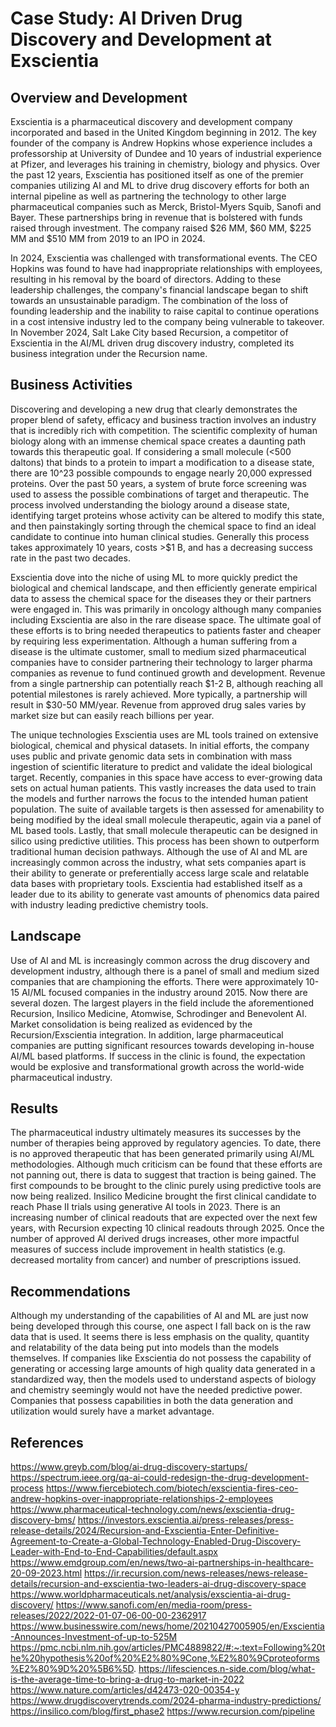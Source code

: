 # Case Study: AI Driven Drug Discovery and Development at Exscientia
## Overview and Development
Exscientia is a pharmaceutical discovery and development company incorporated and based in the United Kingdom beginning in 2012.  The key founder of the company is Andrew Hopkins whose experience includes a professorship at University of Dundee and 10 years of industrial experience at Pfizer, and leverages his training in chemistry, biology and physics.  Over the past 12 years, Exscientia has positioned itself as one of the premier companies utilizing AI and ML to drive drug discovery efforts for both an internal pipeline as well as partnering the technology to other large pharmaceutical companies such as Merck, Bristol-Myers Squib, Sanofi and Bayer.  These partnerships bring in revenue that is bolstered with funds raised through investment.  The company raised $26 MM, $60 MM, $225 MM and $510 MM from 2019 to an IPO in 2024.  

In 2024, Exscientia was challenged with transformational events.  The CEO Hopkins was found to have had inappropriate relationships with employees, resulting in his removal by the board of directors.  Adding to these leadership challenges, the company's financial landscape began to shift towards an unsustainable paradigm.  The combination of the loss of founding leadership and the inability to raise capital to continue operations in a cost intensive industry led to the company being vulnerable to takeover.  In November 2024, Salt Lake City based Recursion, a competitor of Exscientia in the AI/ML driven drug discovery industry, completed its business integration under the Recursion name.
## Business Activities
Discovering and developing a new drug that clearly demonstrates the proper blend of safety, efficacy and business traction involves an industry that is incredibly rich with competition.  The scientific complexity of human biology along with an immense chemical space creates a daunting path towards this therapeutic goal.  If considering a small molecule (<500 daltons) that binds to a protein to impart a modification to a disease state, there are 10^23 possible compounds to engage nearly 20,000 expressed proteins.  Over the past 50 years, a system of brute force screening was used to assess the possible combinations of target and therapeutic.  The process involved understanding the biology around a disease state, identifying target proteins whose activity can be altered to modify this state, and then painstakingly sorting through the chemical space to find an ideal candidate to continue into human clinical studies.  Generally this process takes approximately 10 years, costs >$1 B, and has a decreasing success rate in the past two decades.  

Exscientia dove into the niche of using ML to more quickly predict the biological and chemical landscape, and then efficiently generate empirical data to assess the chemical space for the diseases they or their partners were engaged in.  This was primarily in oncology although many companies including Exscientia are also in the rare disease space.   The ultimate goal of these efforts is to bring needed therapeutics to patients faster and cheaper by requiring less experimentation.  Although a human suffering from a disease is the ultimate customer, small to medium sized pharmaceutical companies have to consider partnering their technology to larger pharma companies as revenue to fund continued growth and development.  Revenue from a single partnership can potentially reach $1-2 B, although reaching all potential milestones is rarely achieved.  More typically, a partnership will result in $30-50 MM/year.  Revenue from approved drug sales varies by market size but can easily reach billions per year.

The unique technologies Exscientia uses are ML tools trained on extensive biological, chemical and physical datasets.  In initial efforts, the company uses public and private genomic data sets in combination with mass ingestion of scientific literature to predict and validate the ideal biological target.  Recently, companies in this space have access to ever-growing data sets on actual human patients.  This vastly increases the data used to train the models and further narrows the focus to the intended human patient population.    The suite of available targets is then assessed for amenability to being modified by the ideal small molecule therapeutic, again via a panel of ML based tools.  Lastly, that small molecule therapeutic can be designed in silico using predictive utilities.  This process has been shown to outperform traditional human decision pathways.  Although the use of AI and ML are increasingly common across the industry, what sets companies apart is their ability to generate or preferentially access large scale and relatable data bases with proprietary tools.  Exscientia had established itself as a leader due to its ability to generate vast amounts of phenomics data paired with industry leading predictive chemistry tools.
## Landscape
Use of AI and ML is increasingly common across the drug discovery and development industry, although there is a panel of small and medium sized companies that are championing the efforts.  There were approximately 10-15 AI/ML focused companies in the industry around 2015.  Now there are several dozen.  The largest players in the field include the aforementioned Recursion, Insilico Medicine, Atomwise, Schrodinger and Benevolent AI.  Market consolidation is being realized as evidenced by the Recursion/Exscientia integration.  In addition, large pharmaceutical companies are putting significant resources towards developing in-house AI/ML based platforms.  If success in the clinic is found, the expectation would be explosive and transformational growth across the world-wide pharmaceutical industry.
## Results
The pharmaceutical industry ultimately measures its successes by the number of therapies being approved by regulatory agencies.  To date, there is no approved therapeutic that has been generated primarily using AI/ML methodologies.  Although much criticism can be found that these efforts are not panning out, there is data to suggest that traction is being gained.  The first compounds to be brought to the clinic purely using predictive tools are now being realized.  Insilico Medicine brought the first clinical candidate to reach Phase II trials using generative AI tools in 2023.  There is an increasing number of clinical readouts that are expected over the next few years, with Recursion expecting 10 clinical readouts through 2025.  Once the number of approved AI derived drugs increases, other more impactful measures of success include improvement in health statistics (e.g. decreased mortality from cancer) and number of prescriptions issued.
## Recommendations
Although my understanding of the capabilities of AI and ML are just now being developed through this course, one aspect I fall back on is the raw data that is used.  It seems there is less emphasis on the quality, quantity and relatability of the data being put into models than the models themselves.  If companies like Exscientia do not possess the capability of generating or accessing large amounts of high quality data generated in a standardized way, then the models used to understand aspects of biology and chemistry seemingly would not have the needed predictive power.  Companies that possess capabilities in both the data generation and utilization would surely have a market advantage.

## References
https://www.greyb.com/blog/ai-drug-discovery-startups/
https://spectrum.ieee.org/qa-ai-could-redesign-the-drug-development-process
https://www.fiercebiotech.com/biotech/exscientia-fires-ceo-andrew-hopkins-over-inappropriate-relationships-2-employees
https://www.pharmaceutical-technology.com/news/exscientia-drug-discovery-bms/
https://investors.exscientia.ai/press-releases/press-release-details/2024/Recursion-and-Exscientia-Enter-Definitive-Agreement-to-Create-a-Global-Technology-Enabled-Drug-Discovery-Leader-with-End-to-End-Capabilities/default.aspx
https://www.emdgroup.com/en/news/two-ai-partnerships-in-healthcare-20-09-2023.html
https://ir.recursion.com/news-releases/news-release-details/recursion-and-exscientia-two-leaders-ai-drug-discovery-space
https://www.worldpharmaceuticals.net/analysis/exscientia-ai-drug-discovery/
https://www.sanofi.com/en/media-room/press-releases/2022/2022-01-07-06-00-00-2362917
https://www.businesswire.com/news/home/20210427005905/en/Exscientia-Announces-Investment-of-up-to-525M
https://pmc.ncbi.nlm.nih.gov/articles/PMC4889822/#:~:text=Following%20the%20hypothesis%20of%20%E2%80%9Cone,%E2%80%9Cproteoforms%E2%80%9D%20%5B6%5D.
https://lifesciences.n-side.com/blog/what-is-the-average-time-to-bring-a-drug-to-market-in-2022
https://www.nature.com/articles/d42473-020-00354-y
https://www.drugdiscoverytrends.com/2024-pharma-industry-predictions/
https://insilico.com/blog/first_phase2
https://www.recursion.com/pipeline


